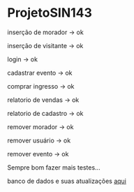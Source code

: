 # ProjetoSIN143




inserção de morador -> ok <p>
inserção de visitante -> ok <p>
login -> ok <p>
cadastrar evento -> ok <p>
comprar ingresso -> ok <p>
relatorio de vendas -> ok <p>
relatorio de cadastro -> ok <p>
remover morador -> ok <p>
remover usuário -> ok <p>
remover evento -> ok<p>

Sempre bom fazer mais testes...

banco de dados e suas atualizações <a href="https://www.dropbox.com/sh/z98nuvb1ea5oxfr/AABLQKzRJTjPRwQIlIzayw33a?dl=0">aqui</a>
